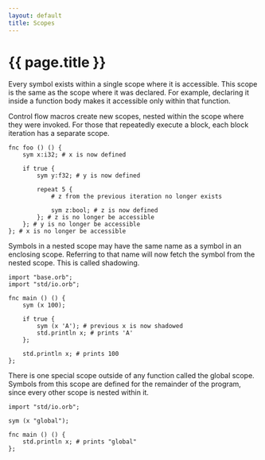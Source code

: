 ```yaml
---
layout: default
title: Scopes
---
```

# {{ page.title }}

Every symbol exists within a single scope where it is accessible. This scope is the same as the scope where it was declared. For example, declaring it inside a function body makes it accessible only within that function.

Control flow macros create new scopes, nested within the scope where they were invoked. For those that repeatedly execute a block, each block iteration has a separate scope.

```
fnc foo () () {
    sym x:i32; # x is now defined

    if true {
        sym y:f32; # y is now defined

        repeat 5 {
            # z from the previous iteration no longer exists

            sym z:bool; # z is now defined
        }; # z is no longer be accessible
    }; # y is no longer be accessible
}; # x is no longer be accessible
```

Symbols in a nested scope may have the same name as a symbol in an enclosing scope. Referring to that name will now fetch the symbol from the nested scope. This is called shadowing.

```
import "base.orb";
import "std/io.orb";

fnc main () () {
    sym (x 100);

    if true {
        sym (x 'A'); # previous x is now shadowed
        std.println x; # prints 'A'
    };

    std.println x; # prints 100
};
```

There is one special scope outside of any function called the global scope. Symbols from this scope are defined for the remainder of the program, since every other scope is nested within it.

```
import "std/io.orb";

sym (x "global");

fnc main () () {
    std.println x; # prints "global"
};
```